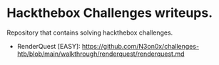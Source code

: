 # Hackthebox Challenges writeups.

Repository that contains solving hackthebox challenges.

- RenderQuest [EASY]: https://github.com/N3on0x/challenges-htb/blob/main/walkthrough/renderquest/renderquest.md
